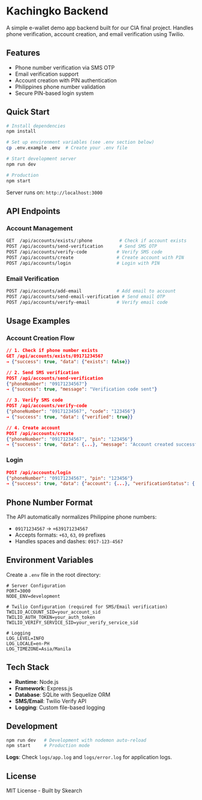 # Kachingko Backend

A simple e-wallet demo app backend built for our CIA final project. Handles phone verification, account creation, and email verification using Twilio.

## Features

- Phone number verification via SMS OTP
- Email verification support  
- Account creation with PIN authentication
- Philippines phone number validation
- Secure PIN-based login system

## Quick Start

```bash
# Install dependencies
npm install

# Set up environment variables (see .env section below)
cp .env.example .env  # Create your .env file

# Start development server
npm run dev

# Production
npm start
```

Server runs on: `http://localhost:3000`

## API Endpoints

### Account Management
```bash
GET  /api/accounts/exists/:phone          # Check if account exists
POST /api/accounts/send-verification      # Send SMS OTP
POST /api/accounts/verify-code           # Verify SMS code
POST /api/accounts/create                # Create account with PIN
POST /api/accounts/login                 # Login with PIN
```

### Email Verification
```bash
POST /api/accounts/add-email             # Add email to account
POST /api/accounts/send-email-verification # Send email OTP
POST /api/accounts/verify-email          # Verify email code
```

## Usage Examples

### Account Creation Flow
```json
// 1. Check if phone number exists
GET /api/accounts/exists/09171234567
→ {"success": true, "data": {"exists": false}}

// 2. Send SMS verification
POST /api/accounts/send-verification
{"phoneNumber": "09171234567"}
→ {"success": true, "message": "Verification code sent"}

// 3. Verify SMS code
POST /api/accounts/verify-code
{"phoneNumber": "09171234567", "code": "123456"}
→ {"success": true, "data": {"verified": true}}

// 4. Create account
POST /api/accounts/create
{"phoneNumber": "09171234567", "pin": "123456"}
→ {"success": true, "data": {...}, "message": "Account created successfully"}
```

### Login
```json
POST /api/accounts/login
{"phoneNumber": "09171234567", "pin": "123456"}
→ {"success": true, "data": {"account": {...}, "verificationStatus": {...}}}
```

## Phone Number Format

The API automatically normalizes Philippine phone numbers:
- `09171234567` → `+639171234567`
- Accepts formats: `+63`, `63`, `09` prefixes
- Handles spaces and dashes: `0917-123-4567`

## Environment Variables

Create a `.env` file in the root directory:

```env
# Server Configuration
PORT=3000
NODE_ENV=development

# Twilio Configuration (required for SMS/Email verification)
TWILIO_ACCOUNT_SID=your_account_sid
TWILIO_AUTH_TOKEN=your_auth_token
TWILIO_VERIFY_SERVICE_SID=your_verify_service_sid

# Logging
LOG_LEVEL=INFO
LOG_LOCALE=en-PH
LOG_TIMEZONE=Asia/Manila
```

## Tech Stack

- **Runtime**: Node.js
- **Framework**: Express.js
- **Database**: SQLite with Sequelize ORM
- **SMS/Email**: Twilio Verify API
- **Logging**: Custom file-based logging

## Development

```bash
npm run dev   # Development with nodemon auto-reload
npm start     # Production mode
```

**Logs**: Check `logs/app.log` and `logs/error.log` for application logs.

## License

MIT License - Built by Skearch